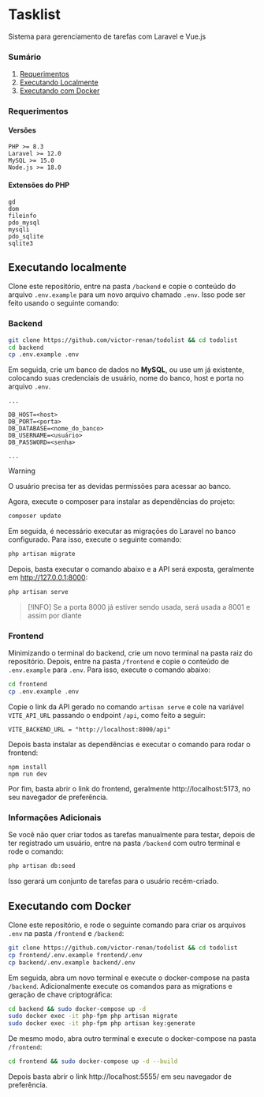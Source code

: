 # Tasklist

Sistema para gerenciamento de tarefas com Laravel e Vue.js

### Sumário

1. [Requerimentos](#requerimentos)
2. [Executando Localmente](#executando-localmente)
3. [Executando com Docker](#executando-com-docker)


### Requerimentos

#### Versões

```
PHP >= 8.3
Laravel >= 12.0
MySQL >= 15.0
Node.js >= 18.0
```

#### Extensões do PHP

```
gd
dom
fileinfo
pdo_mysql
mysqli
pdo_sqlite
sqlite3
```

## Executando localmente

Clone este repositório, entre na pasta `/backend` e copie o conteúdo do arquivo `.env.example` para um novo arquivo chamado `.env`. Isso pode ser feito usando o seguinte comando:

### Backend

```bash
git clone https://github.com/victor-renan/todolist && cd todolist
cd backend
cp .env.example .env
```

Em seguida, crie um banco de dados no **MySQL**, ou use um já existente, colocando suas credenciais de usuário, nome do banco, host e porta no arquivo `.env`.

```
...

DB_HOST=<host>
DB_PORT=<porta>
DB_DATABASE=<nome_do_banco>
DB_USERNAME=<usuário>
DB_PASSWORD=<senha>

...
```

> [!WARNING]
> O usuário precisa ter as devidas permissões para acessar ao banco.

Agora, execute o composer para instalar as dependências do projeto:

```bash
composer update
```

Em seguida, é necessário executar as migrações do Laravel no banco configurado. Para isso, execute o seguinte comando:

```bash
php artisan migrate
```

Depois, basta executar o comando abaixo e a API será exposta, geralmente em http://127.0.0.1:8000:

```bash
php artisan serve
```
> [!INFO]
> Se a porta 8000 já estiver sendo usada, será usada a 8001 e assim por diante

### Frontend

Minimizando o terminal do backend, crie um novo terminal na pasta raiz do repositório. Depois, entre na pasta `/frontend` e copie o conteúdo de `.env.example` para `.env`. Para isso, execute o comando abaixo:

```bash
cd frontend
cp .env.example .env
```

Copie o link da API gerado no comando `artisan serve` e cole na variável `VITE_API_URL` passando o endpoint `/api`, como feito a seguir:

```
VITE_BACKEND_URL = "http://localhost:8000/api"
```

Depois basta instalar as dependências e executar o comando para rodar o frontend:

```
npm install
npm run dev
```

Por fim, basta abrir o link do frontend, geralmente http://localhost:5173, no seu navegador de preferência.

### Informações Adicionais

Se você não quer criar todos as tarefas manualmente para testar, depois de ter registrado um usuário, entre na pasta `/backend` com outro terminal e rode o comando:

```bash
php artisan db:seed
```

Isso gerará um conjunto de tarefas para o usuário recém-criado.

## Executando com Docker

Clone este repositório, e rode o seguinte comando para criar os arquivos `.env` na pasta `/frontend` e `/backend`:

```bash
git clone https://github.com/victor-renan/todolist && cd todolist
cp frontend/.env.example frontend/.env
cp backend/.env.example backend/.env
```

Em seguida, abra um novo terminal e execute o docker-compose na pasta `/backend`. Adicionalmente execute os comandos para as migrations e geração de chave criptográfica:

```bash
cd backend && sudo docker-compose up -d
sudo docker exec -it php-fpm php artisan migrate
sudo docker exec -it php-fpm php artisan key:generate
```

De mesmo modo, abra outro terminal e execute o docker-compose na pasta `/frontend`:

```bash
cd frontend && sudo docker-compose up -d --build
```

Depois basta abrir o link http://localhost:5555/ em seu navegador de preferência.